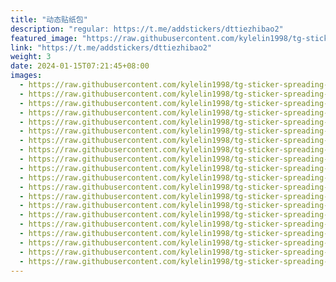 ```yaml
---
title: "动态贴纸包"
description: "regular: https://t.me/addstickers/dttiezhibao2"
featured_image: "https://raw.githubusercontent.com/kylelin1998/tg-sticker-spreading-worldwide-images/main/img/7e114ab4-5e64-44df-b258-2537976edaff.jpg"
link: "https://t.me/addstickers/dttiezhibao2"
weight: 3
date: 2024-01-15T07:21:45+08:00
images:
  - https://raw.githubusercontent.com/kylelin1998/tg-sticker-spreading-worldwide-images/main/img/7e114ab4-5e64-44df-b258-2537976edaff.jpg
  - https://raw.githubusercontent.com/kylelin1998/tg-sticker-spreading-worldwide-images/main/img/fd1d96a6-bb89-4fa1-8c12-9ce5e337e249.jpg
  - https://raw.githubusercontent.com/kylelin1998/tg-sticker-spreading-worldwide-images/main/img/15e0880c-4706-46c1-bb00-4886e8e89e93.jpg
  - https://raw.githubusercontent.com/kylelin1998/tg-sticker-spreading-worldwide-images/main/img/ea167855-ccbf-41a5-a366-c43d2e4ceca9.jpg
  - https://raw.githubusercontent.com/kylelin1998/tg-sticker-spreading-worldwide-images/main/img/2798fe98-9666-4bf7-8f37-896ca4c30505.jpg
  - https://raw.githubusercontent.com/kylelin1998/tg-sticker-spreading-worldwide-images/main/img/aa3e1ddb-6654-4b8d-b67c-81947f026d6e.jpg
  - https://raw.githubusercontent.com/kylelin1998/tg-sticker-spreading-worldwide-images/main/img/e3f7ca5d-0d4f-4d7b-a5a6-92843577c15d.jpg
  - https://raw.githubusercontent.com/kylelin1998/tg-sticker-spreading-worldwide-images/main/img/537726b2-2756-4f1c-879b-02ef690b4c65.jpg
  - https://raw.githubusercontent.com/kylelin1998/tg-sticker-spreading-worldwide-images/main/img/f7113810-e396-4789-b811-7420aa76a793.jpg
  - https://raw.githubusercontent.com/kylelin1998/tg-sticker-spreading-worldwide-images/main/img/cca8b404-3037-499c-a1d5-9b942815e880.jpg
  - https://raw.githubusercontent.com/kylelin1998/tg-sticker-spreading-worldwide-images/main/img/5701e705-e20e-469d-a9b1-430fc0b2ecca.jpg
  - https://raw.githubusercontent.com/kylelin1998/tg-sticker-spreading-worldwide-images/main/img/462a22e7-85db-436c-8a4b-4ac9ce610bca.jpg
  - https://raw.githubusercontent.com/kylelin1998/tg-sticker-spreading-worldwide-images/main/img/7a5ae44d-219c-4d98-bec7-3a760fa306cb.jpg
  - https://raw.githubusercontent.com/kylelin1998/tg-sticker-spreading-worldwide-images/main/img/0a67b430-5f79-4427-99a8-bc95b3705fb3.jpg
  - https://raw.githubusercontent.com/kylelin1998/tg-sticker-spreading-worldwide-images/main/img/78cec987-dd98-4d03-877d-ff22ee4336be.jpg
  - https://raw.githubusercontent.com/kylelin1998/tg-sticker-spreading-worldwide-images/main/img/1c7683cb-0972-441a-91f3-743ef2bd4e9e.jpg
  - https://raw.githubusercontent.com/kylelin1998/tg-sticker-spreading-worldwide-images/main/img/4a023098-2d4a-42f6-94be-40253526e582.jpg
  - https://raw.githubusercontent.com/kylelin1998/tg-sticker-spreading-worldwide-images/main/img/9f939d74-84c6-44b5-93f8-a20dd1a50626.jpg
  - https://raw.githubusercontent.com/kylelin1998/tg-sticker-spreading-worldwide-images/main/img/0dc9b020-507a-4803-b9eb-15afd04c0e6c.jpg
  - https://raw.githubusercontent.com/kylelin1998/tg-sticker-spreading-worldwide-images/main/img/dda2fc51-a37d-4b4e-943d-5d910cc04b1d.jpg
---
```

